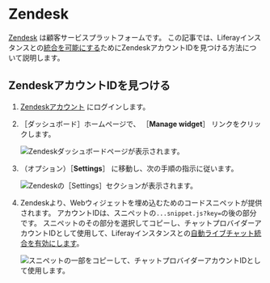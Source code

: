 # Zendesk

[Zendesk](https://www.zendesk.com/) は顧客サービスプラットフォームです。 この記事では、Liferayインスタンスとの[統合を可能にする](../enabling-automated-live-chat-systems.md)ためにZendeskアカウントIDを見つける方法について説明します。

<a name="locating-your-zendesk-account-id" />

## ZendeskアカウントIDを見つける

1. [Zendeskアカウント](https://www.zendesk.com/login/#login) にログインします。

1. ［ダッシュボード］ホームページで、 ［**Manage widget**］ リンクをクリックします。

    ![Zendeskダッシュボードページが表示されます。](./zendesk/images/01.png)

1. （オプション）［**Settings**］ に移動し、次の手順の指示に従います。

    ![Zendeskの［Settings］セクションが表示されます。](./zendesk/images/02.png)

1. Zendeskより、Webウィジェットを埋め込むためのコードスニペットが提供されます。 アカウントIDは、スニペットの`...snippet.js?key=`の後の部分です。 スニペットのその部分を選択してコピーし、チャットプロバイダーアカウントIDとして使用して、Liferayインスタンスとの[自動ライブチャット統合を有効にします](../enabling-automated-live-chat-systems.md)。

   ![スニペットの一部をコピーして、チャットプロバイダーアカウントIDとして使用します。](./zendesk/images/03.png)
